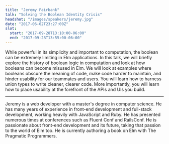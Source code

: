 ```yaml
---
title: "Jeremy Fairbank"
talk: "Solving the Boolean Identity Crisis"
headshot: "/images/speakers/jeremy.jpg"
date: "2017-06-02T23:27:00Z"
slot:
  start: "2017-09-28T13:10:00-06:00"
  end: "2017-09-28T13:55:00-06:00"
---
```


While powerful in its simplicity and important to computation, the boolean can be extremely limiting in Elm applications. In this talk, we will briefly explore the history of boolean logic in computation and look at how booleans can become misused in Elm. We will look at examples where booleans obscure the meaning of code, make code harder to maintain, and hinder usability for our teammates and users. You will learn how to harness union types to write cleaner, clearer code. More importantly, you will learn how to place usability at the forefront of the APIs and UIs you build.

---

Jeremy is a web developer with a master's degree in computer science. He has many years of experience in front-end development and full-stack development, working heavily with JavaScript and Ruby. He has presented numerous times at conferences such as Fluent Conf and RailsConf. He is passionate about front-end development and its future, taking that passion to the world of Elm too. He is currently authoring a book on Elm with The Pragmatic Programmers.

<!--more-->
